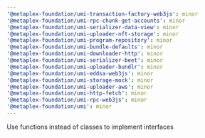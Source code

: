 ```yaml
---
'@metaplex-foundation/umi-transaction-factory-web3js': minor
'@metaplex-foundation/umi-rpc-chunk-get-accounts': minor
'@metaplex-foundation/umi-serializer-data-view': minor
'@metaplex-foundation/umi-uploader-nft-storage': minor
'@metaplex-foundation/umi-program-repository': minor
'@metaplex-foundation/umi-bundle-defaults': minor
'@metaplex-foundation/umi-downloader-http': minor
'@metaplex-foundation/umi-serializer-beet': minor
'@metaplex-foundation/umi-uploader-bundlr': minor
'@metaplex-foundation/umi-eddsa-web3js': minor
'@metaplex-foundation/umi-storage-mock': minor
'@metaplex-foundation/umi-uploader-aws': minor
'@metaplex-foundation/umi-http-fetch': minor
'@metaplex-foundation/umi-rpc-web3js': minor
'@metaplex-foundation/umi': minor
---
```


Use functions instead of classes to implement interfaces
